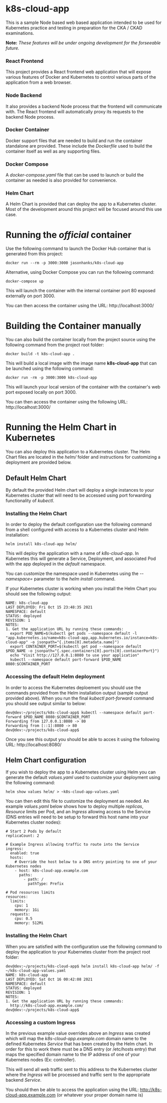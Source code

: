 # k8s-cloud-app

This is a sample Node based web based application intended to be used for Kubernetes practice and testing in preparation for the CKA / CKAD examinations.

**Note:** *These features will be under ongoing development for the forseeable future.*


### React Frontend

This project provides a React frontend web application that will expose various features
of Docker and Kubernetes to control various parts of the application from a web browser. 


### Node Backend

It also provides a backend Node process that the frontend will communicate with. 
The React frontend will automatically proxy its requests to the backend Node process.


### Docker Container

Docker support files that are needed to build and run the container standalone are provided. These include the *Dockerfile* used to build the container itself as well as any supporting files. 


### Docker Compose

A *docker-compose.yaml* file that can be used to launch or build the container as needed is also provided for convenience.


### Helm Chart

A Helm Chart is provided that can deploy the app to a Kubernetes cluster. Most of the development around this project will be focused around this use case.



# Running the *official* container

Use the following command to launch the Docker Hub container that is generated from this project:

    docker run --rm -p 3000:3000 jasonhanks/k8s-cloud-app

Alternative, using Docker Compose you can run the following command:

    docker-compose up

This will launch the container with the internal container port 80 exposed externally on port 3000. 

You can then access the container using the URL: http://localhost:3000/



# Building the Container manually

You can also build the container locally from the project source using the following command from the project root folder:

    docker build -t k8s-cloud-app .

This will build a local image with the image name **k8s-cloud-app** that can be launched using the following command:

    docker run -rm -p 3000:3000 k8s-cloud-app

This will launch your local version of the container with the container's web port exposed locally on port 3000. 

You can then access the container using the following URL: http://localhost:3000/



# Running the Helm Chart in Kubernetes

You can also deploy this application to a Kubernetes cluster. The Helm Chart files are located in the *helm/* folder and instructions for customizing a deployment are provided below.


## Default Helm Chart

By default the provided Helm chart will deploy a single instances to your Kubernetes cluster that will need to be accessed using port forwarding functionality of *kubectl*. 


### Installing the Helm Chart

In order to deploy the default configuration use the following command from a shell configured with access to a Kubernetes cluster and Helm installation:

    helm install k8s-cloud-app helm/

This will deploy the application with a name of *k8s-cloud-app*. In Kubernetes this will generate a Service, Deployment, and associated Pod with the app deployed in the *default* namespace. 

You can customize the namespace used in Kubernetes using the *--namespace=<namespace>* parameter to the *helm install* command.

If your Kubernetes cluster is working when you install the Helm Chart you should see the following output:

    NAME: k8s-cloud-app
    LAST DEPLOYED: Fri Oct 15 23:48:35 2021
    NAMESPACE: default
    STATUS: deployed
    REVISION: 1
    NOTES:
    1. Get the application URL by running these commands:
      export POD_NAME=$(kubectl get pods --namespace default -l "app.kubernetes.io/name=k8s-cloud-app,app.kubernetes.io/instance=k8s-cloud-app" -o jsonpath="{.items[0].metadata.name}")
      export CONTAINER_PORT=$(kubectl get pod --namespace default $POD_NAME -o jsonpath="{.spec.containers[0].ports[0].containerPort}")
      echo "Visit http://127.0.0.1:8080 to use your application"
      kubectl --namespace default port-forward $POD_NAME 8080:$CONTAINER_PORT

### Accessing the default Helm deployment

In order to access the Kubernetes deploement you should use the commands provided from the Helm installation output (sample output provided above). When you run the final *kubectl port-forward* command you should see output similar to below:

    dev@dev:~/projects/k8s-cloud-app$ kubectl --namespace default port-forward $POD_NAME 8080:$CONTAINER_PORT
    Forwarding from 127.0.0.1:8080 -> 80
    Forwarding from [::1]:8080 -> 80
    dev@dev:~/projects/k8s-cloud-app$

Once you see this output you should be able to acces it using the following URL: http://localhost:8080/


## Helm Chart configuration

If you wish to deploy the app to a Kubernetes cluster using Helm you can generate the default *values.yaml* used to customize your deployment using the following command:

    helm show values helm/ > ~k8s-cloud-app-values.yaml

You can then edit this file to customize the deployment as needed. An example *values.yaml* below shows how to deploy multiple *replicas*, *Resource* limits per Pod, and an *Ingress* allowing access to the Service (DNS entries will need to be setup to forward this host name into your Kubernetes cluster nodes):

    # Start 2 Pods by default
    replicaCount: 2

    # Example Ingress allowing traffic to route into the Service
    ingress:
      enabled: true
      hosts:
        # Override the host below to a DNS entry pointing to one of your Kubernetes nodes
        - host: k8s-cloud-app.example.com
          paths:
            - path: /
              pathType: Prefix

    # Pod resources limits
    resources:
      limits:
        cpu: 1
        memory: 1Gi
      requests:
        cpu: 0.5
        memory: 512Mi


### Installing the Helm Chart

When you are satisfied with the configuration use the following command to deploy the application to your Kubernetes cluster from the project root folder:

    dev@dev:~/projects/k8s-cloud-app$ helm install k8s-cloud-app helm/ -f ~/k8s-cloud-app-values.yaml
    NAME: k8s-cloud-app
    LAST DEPLOYED: Sat Oct 16 00:42:08 2021
    NAMESPACE: default
    STATUS: deployed
    REVISION: 1
    NOTES:
    1. Get the application URL by running these commands:
      http://k8s-cloud-app.example.com/
    dev@dev:~/projects/k8s-cloud-app$


### Accessing a custom Ingress

In the previous example value overrides above an *Ingress* was created which will map the *k8s-cloud-app.example.com* domain name to the defined
Kubernetes *Service* that has been created by the Helm chart. In order for this to work there must be a DNS entry (or /etc/hosts entry) that
maps the specified domain name to the IP address of one of your Kubernetes nodes (Ex: controller). 

This will send all web traffic sent to this address to the Kubernetes cluster where the *Ingress* will be processed and traffic
sent to the appropriate backend *Service*.

You should then be able to access the application using the URL: http://k8s-cloud-app.example.com (or whatever your proper domain name is)
